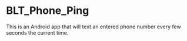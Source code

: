 # BLT_Phone_Ping
This is an Android app that will text an entered phone number every few seconds the current time. 

